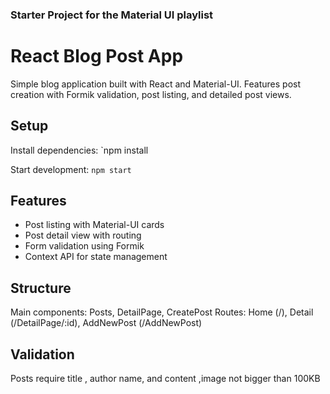 ### Starter Project for the Material UI playlist
# React Blog Post App

Simple blog application built with React and Material-UI. Features post creation with Formik validation, post listing, and detailed post views.

## Setup
Install dependencies:
`npm install 

Start development:
`npm start`

## Features
- Post listing with Material-UI cards
- Post detail view with routing
- Form validation using Formik
- Context API for state management

## Structure
Main components: Posts, DetailPage, CreatePost
Routes: Home (/), Detail (/DetailPage/:id), AddNewPost (/AddNewPost)

## Validation
Posts require title , author name, and content ,image not bigger than 100KB
